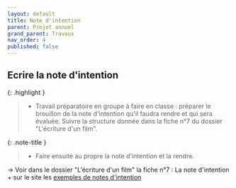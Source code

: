 ```yaml
---
layout: default
title: Note d'intention
parent: Projet annuel
grand_parent: Travaux
nav_order: 4
published: false
---
```

## Ecrire la note d'intention

{: .highlight }
>- Travail préparatoire en groupe à faire en classe : préparer le brouillon de la note d'intention qu'il faudra rendre et qui sera évaluée. Suivre la structure donnée dans la fiche n°7 du dossier "L'écriture d'un film".

{: .note-title }
>- Faire ensuite au propre la note d'intention et la rendre.

→ Voir dans le dossier "L'écriture d'un film" la fiche n°7 : La note d'intention + sur le site les  [exemples de notes d'intention](../../docs/projet/3-0-note-intention.html)